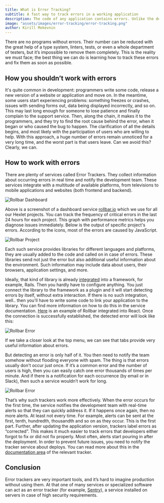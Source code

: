 ```yaml
---
title: What is Error Tracking?
subtitle: A fast way to track errors in a working application
description: The code of any application contains errors. Unlike the development environment, errors in a real-world application occur when you don't expect them. In properly configured systems, programmers know about these errors as soon as they occur, not when the client says so. This can be done using error tracking services.
image: "assets/images/error-tracking/error-tracking.png"
author: Kirill Mokevnin
---
```


There are no programs without errors. Their number can be reduced with the great help of a type system, linters, tests, or even a whole department of testers, but it’s impossible to remove them completely. This is the reality we must face; the best thing we can do is learning how to track these errors and fix them as soon as possible.

## How you shouldn’t work with errors

It's quite common in development: programmers write some code, release a new version of a website or application and move on. In the meantime, some users start experiencing problems: something freezes or crashes, issues with sending forms out, data being displayed incorrectly, and so on. This may last long enough for someone to lose patience and finally complain to the support service. Then, along the chain, it makes it to the programmers, and they try to find the root cause behind the error, when it began or who caused the bug to happen. The clarification of all the details begins, and most likely with the participation of users who are willing to help. With this approach, a huge number of errors remain unnoticed for a very long time, and the worst part is that users leave. Can we avoid this? Clearly, we can.

## How to work with errors

There are plenty of services called Error Trackers. They collect information about occurring errors in real time and notify the development team. These services integrate with a multitude of available platforms, from televisions to mobile applications and websites (both frontend and backend).

![Rollbar Dashboard](/assets/images/error-tracking/rollbar-dashboard.jpg)

Above is a screenshot of a dashboard service [rollbar.io](https://rollbar.io/) which we use for all our Hexlet projects. You can track the frequency of critical errors in the last 24 hours for each project. This graph with performance metrics helps you diagnose issues immediately. Below is the output of specific project's errors. According to the icons, most of the errors are caused by JavaScript.

![Rollbar Project](/assets/images/error-tracking/rollbar-project.jpg)

Each such service provides libraries for different languages and platforms, they are usually added to the code and called on in case of errors. These libraries send not just the error but also additional useful information about the environment. Such information may include data about users, their browsers, application settings, and more.

Ideally, that kind of library is already [integrated](https://docs.rollbar.com/docs/rails) into a framework, for example, Rails. Then you hardly have to configure anything. You just connect the library to the framework as a plugin and it will start detecting errors by itself, without extra interaction. If there is no such integration, well.. then you'll have to write some code to link your application to the library. You can find more information on how to do this in the service documentation. [Here](https://docs.rollbar.com/docs/react) is an example of Rollbar integrated into React. Once the connection is successfully established, the detected error will look like this:

![Rollbar Error](/assets/images/error-tracking/rollbar-error.jpg)

If we take a closer look at the top menu, we can see that tabs provide very useful information about errors.

But detecting an error is only half of it. You then need to notify the team somehow without flooding everyone with spam. The thing is that errors usually don't occur just once. If it’s a common error and the number of users is high, then you can easily catch one error thousands of times per minute. And if there is a notification for each occurrence (by email or in Slack), then such a service wouldn’t work for long.

![Rollbar Error](/assets/images/error-tracking/rollbar-notifications.jpg)

That’s why such trackers work more effectively. When the error occurs for the first time, the service notifies the development team with real-time alerts so that they can quickly address it. If it happens once again, then no more alerts. At least not every time. For example, alerts can be sent at the first, tenth, hundredth, thousandth and so on as they occur. This is the first part. Further, after updating the application version, trackers label errors as “corrected”. This makes it much easier to track errors that developers either forgot to fix or did not fix properly. Most often, alerts start pouring in after the deployment. In order to prevent future issues, you need to notify the tracker service about deploys. You can read more about this in the [documentation area](https://docs.rollbar.com/docs/deploy-tracking) of the relevant tracker.

## Conclusion

Error trackers are very important tools, and it’s hard to imagine production without using them. At that one of many services or specialized software can act as an error  tracker (for example, [Sentry](https://github.com/getsentry/sentry)), a service installed on servers in case of high security requirements.

